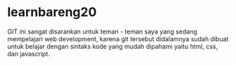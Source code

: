 # learnbareng20
GIT ini sangat disarankan untuk teman - teman saya yang sedang mempelajari web development, karena git tersebut didalamnya sudah dibuat untuk belajar dengan sintaks kode yang mudah dipahami yaitu html, css, dan javascript.
